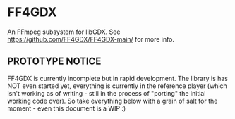 # FF4GDX

An FFmpeg subsystem for libGDX. See https://github.com/FF4GDX/FF4GDX-main/ for more info.

## PROTOTYPE NOTICE

FF4GDX is currently incomplete but in rapid development. The library is has NOT even started yet, everything is currently in the reference player (which isn't working as of writing - still in the process of "porting" the initial working code over). So take everything below with a grain of salt for the moment - even this document is a WIP :)
